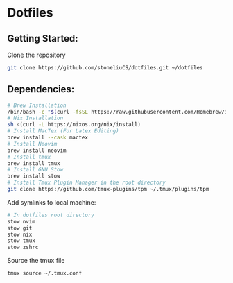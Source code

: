 # Dotfiles

## Getting Started:

Clone the repository

```bash
git clone https://github.com/stoneliuCS/dotfiles.git ~/dotfiles
```

## Dependencies:
```bash
# Brew Installation
/bin/bash -c "$(curl -fsSL https://raw.githubusercontent.com/Homebrew/install/HEAD/install.sh)"
# Nix Installation
sh <(curl -L https://nixos.org/nix/install)
# Install MacTex (For Latex Editing)
brew install --cask mactex
# Install Neovim 
brew install neovim
# Install tmux 
brew install tmux
# Install GNU Stow
brew install stow
# Install Tmux Plugin Manager in the root directory
git clone https://github.com/tmux-plugins/tpm ~/.tmux/plugins/tpm
```

Add symlinks to local machine:
```bash 
# In dotfiles root directory
stow nvim 
stow git 
stow nix
stow tmux
stow zshrc 
```

Source the tmux file
```bash 
tmux source ~/.tmux.conf
```
